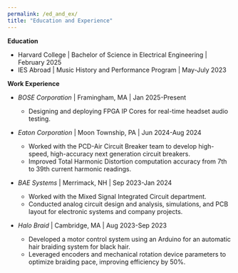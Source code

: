 ```yaml
---
permalink: /ed_and_ex/
title: "Education and Experience"
---
```


**Education**
- Harvard College | Bachelor of Science in Electrical Engineering | February 2025
- IES Abroad | Music History and Performance Program | May-July 2023

**Work Experience**
- *BOSE Corporation* | Framingham, MA | Jan 2025-Present
  - Designing and deploying FPGA IP Cores for real-time headset audio testing.
  
- *Eaton Corporation* | Moon Township, PA | Jun 2024-Aug 2024
  - Worked with the PCD-Air Circuit Breaker team to develop high-speed, high-accuracy next generation circuit breakers.
  - Improved Total Harmonic Distortion computation accuracy from 7th to 39th current harmonic readings.

- *BAE Systems* | Merrimack, NH | Sep 2023-Jan 2024
  - Worked with the Mixed Signal Integrated Circuit department.
  - Conducted analog circuit design and analysis, simulations, and PCB layout for electronic systems and company projects.
  
- *Halo Braid* | Cambridge, MA | Aug 2023-Sep 2023
  - Developed a motor control system using an Arduino for an automatic hair braiding system for black hair.
  - Leveraged encoders and mechanical rotation device parameters to optimize braiding pace, improving efficiency by 50%.
